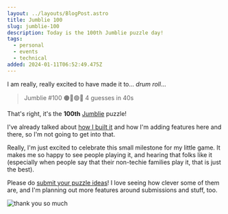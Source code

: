 ```yaml
---
layout: ../layouts/BlogPost.astro
title: Jumblie 100
slug: jumblie-100
description: Today is the 100th Jumblie puzzle day!
tags:
  - personal
  - events
  - technical
added: 2024-01-11T06:52:49.475Z
---
```


I am really, really excited to have made it to... *drum roll*...

> Jumblie #100
> 🟠🔴🟢🔵
> 4 guesses in 40s

That's right, it's the **100th** [Jumblie](https://jumblie.com/) puzzle!

I've already talked about [how I built it](https://blog.cassidoo.co/post/jumblie-build-log/) and how I'm adding features here and there, so I'm not going to get into that.

Really, I'm just excited to celebrate this small milestone for my little game. It makes me so happy to see people playing it, and hearing that folks like it (especially when people say that their non-techie families play it, that is just the best).

Please do [submit your puzzle ideas](https://jumblie.com/suggest/)! I love seeing how clever some of them are, and I'm planning out more features around submissions and stuff, too.

![thank you so much](/assets/thank-you-jumblie.png)
